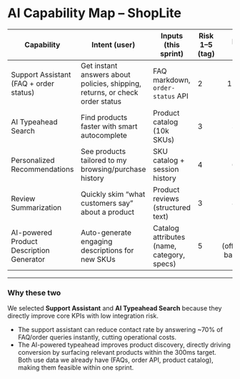 # AI Capability Map – ShopLite

| Capability | Intent (user) | Inputs (this sprint) | Risk 1–5 (tag) | p95 ms | Est. cost/action | Fallback | Selected |
|---|---|---|---|---:|---:|---|:---:|
| Support Assistant (FAQ + order status) | Get instant answers about policies, shipping, returns, or check order status | FAQ markdown, `order-status` API | 2 | 1200 | $0.002 | FAQ search + escalate to human | ✅ |
| AI Typeahead Search | Find products faster with smart autocomplete | Product catalog (10k SKUs) | 3 | 300 | $0.0005 | Keyword match fallback | ✅ |
| Personalized Recommendations | See products tailored to my browsing/purchase history | SKU catalog + session history | 4 | 600 | $0.01 | Generic popular items list | ❌ |
| Review Summarization | Quickly skim “what customers say” about a product | Product reviews (structured text) | 3 | 800 | $0.003 | Show raw reviews | ❌ |
| AI-powered Product Description Generator | Auto-generate engaging descriptions for new SKUs | Catalog attributes (name, category, specs) | 5 | N/A (offline batch) | $0.02 | Human copywriter review | ❌ |

---

### Why these two
We selected **Support Assistant** and **AI Typeahead Search** because they directly improve core KPIs with low integration risk.  
- The support assistant can reduce contact rate by answering ~70% of FAQ/order queries instantly, cutting operational costs.  
- The AI-powered typeahead improves product discovery, directly driving conversion by surfacing relevant products within the 300ms target.  
Both use data we already have (FAQs, order API, product catalog), making them feasible within one sprint.

